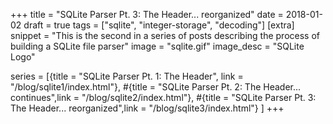 +++
title = "SQLite Parser Pt. 3: The Header... reorganized"
date = 2018-01-02
draft = true
tags = ["sqlite", "integer-storage", "decoding"]
[extra]
snippet = "This is the second in a series of posts describing the process of building a SQLite file parser"
image = "sqlite.gif"
image_desc = "SQLite Logo"

series = [{title = "SQLite Parser Pt. 1: The Header", link = "/blog/sqlite1/index.html"},
#{title = "SQLite Parser Pt. 2: The Header... continues",link = "/blog/sqlite2/index.html"},
#{title = "SQLite Parser Pt. 3: The Header... reorganized",link = "/blog/sqlite3/index.html"}
]
+++